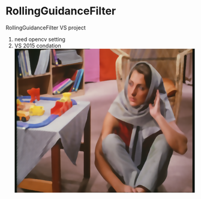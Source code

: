# RollingGuidanceFilter
RollingGuidanceFilter VS project

1. need opencv setting
2. VS 2015 condation
![Image text](https://github.com/JiangXingRu/RollingGuidanceFilter/blob/main/RollingGuidanceFilter/imgs/res.png)
